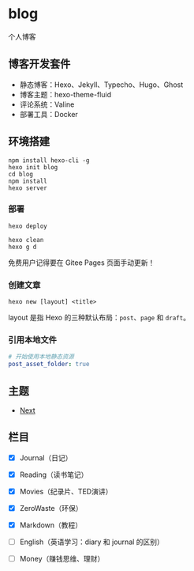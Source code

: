 # blog

个人博客


## 博客开发套件

- 静态博客：Hexo、Jekyll、Typecho、Hugo、Ghost
- 博客主题：hexo-theme-fluid
- 评论系统：Valine
- 部署工具：Docker


## 环境搭建

```shell
npm install hexo-cli -g
hexo init blog
cd blog
npm install
hexo server
```

### 部署

```shell
hexo deploy
```

```shell
hexo clean
hexo g d
```

免费用户记得要在 Gitee Pages 页面手动更新！


### 创建文章

```shell
hexo new [layout] <title>
```

layout 是指 Hexo 的三种默认布局：`post`、`page` 和 `draft`。


### 引用本地文件

```yml
# 开始使用本地静态资源
post_asset_folder: true

```

## 主题

- [Next](https://github.com/next-theme/hexo-theme-next)

## 栏目

- [x] Journal（日记）
- [x] Reading（读书笔记）
- [x] Movies（纪录片、TED演讲）
- [x] ZeroWaste（环保）
- [x] Markdown（教程）
- [ ] English（英语学习：diary 和 journal 的区别）
- [ ] Money（赚钱思维、理财）

